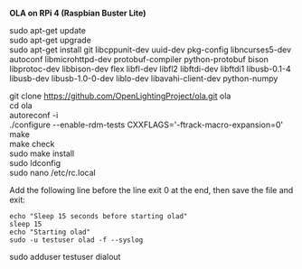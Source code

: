**OLA on RPi 4 (Raspbian Buster Lite)**

sudo apt-get update  
sudo apt-get upgrade  
sudo apt-get install git libcppunit-dev uuid-dev pkg-config libncurses5-dev autoconf libmicrohttpd-dev protobuf-compiler python-protobuf bison libprotoc-dev libbison-dev flex libfl-dev libfl2 libftdi-dev libftdi1 libusb-0.1-4 libusb-dev libusb-1.0-0-dev liblo-dev libavahi-client-dev python-numpy

git clone https://github.com/OpenLightingProject/ola.git ola  
cd ola  
autoreconf -i  
./configure --enable-rdm-tests CXXFLAGS='-ftrack-macro-expansion=0'  
make  
make check  
sudo make install  
sudo ldconfig  
sudo nano /etc/rc.local

Add the following line before the line exit 0 at the end, then save the file and exit:  
``` 
echo "Sleep 15 seconds before starting olad"  
sleep 15  
echo "Starting olad"  
sudo -u testuser olad -f --syslog
``` 

sudo adduser testuser dialout
